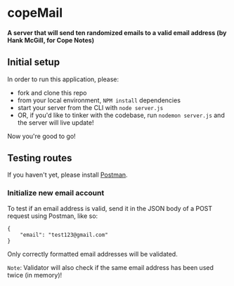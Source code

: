 # copeMail
#### A server that will send ten randomized emails to a valid email address (by Hank McGill, for Cope Notes)

## Initial setup
In order to run this application, please:

* fork and clone this repo
* from your local environment, ```NPM install``` dependencies
* start your server from the CLI with ```node server.js```
* OR, if you'd like to tinker with the codebase, run ```nodemon server.js``` and the server will live update!

Now you're good to go!

## Testing routes
If you haven't yet, please install [Postman](https://www.postman.com/).

### Initialize new email account
To test if an email address is valid, send it in the JSON body of a POST request using Postman, like so:

```
{
    "email": "test123@gmail.com"
}
```
Only correctly formatted email addresses will be validated.  

`Note`: Validator will also check if the same email address has been used twice (in memory)!

